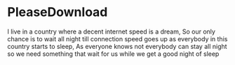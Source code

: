 # PleaseDownload
I live in a country where a decent internet speed is a dream, So our only chance is to wait all night till connection speed goes up as everybody in this country starts to sleep, As everyone knows not everybody can stay all night so we need something that wait for us while we get a good night of sleep

